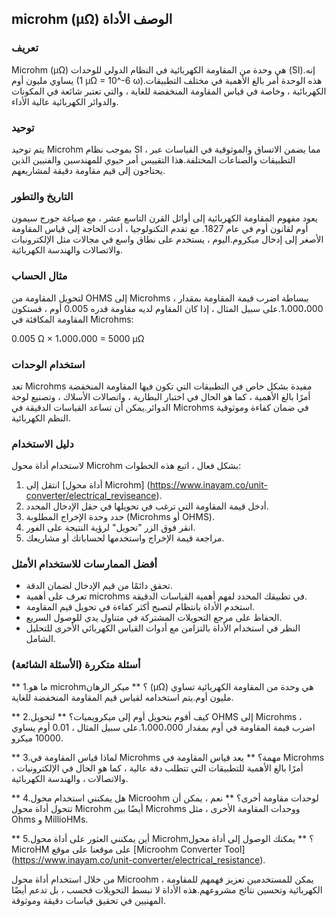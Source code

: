 ## microhm (µΩ) الوصف الأداة

### تعريف
Microhm (µΩ) هي وحدة من المقاومة الكهربائية في النظام الدولي للوحدات (SI).إنه يساوي مليون أوم (1 µΩ = 10^-6 ω).هذه الوحدة أمر بالغ الأهمية في مختلف التطبيقات الكهربائية ، وخاصة في قياس المقاومة المنخفضة للغاية ، والتي تعتبر شائعة في المكونات والدوائر الكهربائية عالية الأداء.

### توحيد
يتم توحيد Microhm بموجب نظام SI ، مما يضمن الاتساق والموثوقية في القياسات عبر التطبيقات والصناعات المختلفة.هذا التقييس أمر حيوي للمهندسين والفنيين الذين يحتاجون إلى قيم مقاومة دقيقة لمشاريعهم.

### التاريخ والتطور
يعود مفهوم المقاومة الكهربائية إلى أوائل القرن التاسع عشر ، مع صياغة جورج سيمون أوم لقانون أوم في عام 1827. مع تقدم التكنولوجيا ، أدت الحاجة إلى قياس المقاومة الأصغر إلى إدخال ميكروم.اليوم ، يستخدم على نطاق واسع في مجالات مثل الإلكترونيات والاتصالات والهندسة الكهربائية.

### مثال الحساب
لتحويل المقاومة من OHMS إلى Microhms ، ببساطة اضرب قيمة المقاومة بمقدار 1،000،000.على سبيل المثال ، إذا كان المقاوم لديه مقاومة قدره 0.005 أوم ، فستكون المقاومة المكافئة في Microhms:

0.005 Ω × 1،000،000 = 5000 µΩ

### استخدام الوحدات
تعد Microhms مفيدة بشكل خاص في التطبيقات التي تكون فيها المقاومة المنخفضة أمرًا بالغ الأهمية ، كما هو الحال في اختبار البطارية ، واتصالات الأسلاك ، وتصنيع لوحة الدوائر.يمكن أن تساعد القياسات الدقيقة في Microhms في ضمان كفاءة وموثوقية النظم الكهربائية.

### دليل الاستخدام
لاستخدام أداة محول Microhm بشكل فعال ، اتبع هذه الخطوات:
1. انتقل إلى [أداة محول Microhm] (https://www.inayam.co/unit-converter/electrical_reviseance).
2. أدخل قيمة المقاومة التي ترغب في تحويلها في حقل الإدخال المحدد.
3. حدد وحدة الإخراج المطلوبة (Microhms أو OHMS).
4. انقر فوق الزر "تحويل" لرؤية النتيجة على الفور.
5. مراجعة قيمة الإخراج واستخدمها لحساباتك أو مشاريعك.

### أفضل الممارسات للاستخدام الأمثل
- تحقق دائمًا من قيم الإدخال لضمان الدقة.
- تعرف على أهمية microhms في تطبيقك المحدد لفهم أهمية القياسات الدقيقة.
- استخدم الأداة بانتظام لتصبح أكثر كفاءة في تحويل قيم المقاومة.
- الحفاظ على مرجع التحويلات المشتركة في متناول يدي للوصول السريع.
- النظر في استخدام الأداة بالتزامن مع أدوات القياس الكهربائي الأخرى للتحليل الشامل.

### أسئلة متكررة (الأسئلة الشائعة)

** 1.ما هو microhm؟ **
ميكر الرهان (µΩ) هي وحدة من المقاومة الكهربائية تساوي مليون أوم.يتم استخدامه لقياس قيم المقاومة المنخفضة للغاية.

** 2.كيف أقوم بتحويل أوم إلى ميكرويميات؟ **
لتحويل OHMS إلى Microhms ، اضرب قيمة المقاومة في أوم بمقدار 1،000،000.على سبيل المثال ، 0.01 أوم يساوي 10000 ميكرو.

** 3.لماذا قياس المقاومة في Microhms مهمة؟ **
يعد قياس المقاومة في Microhms أمرًا بالغ الأهمية للتطبيقات التي تتطلب دقة عالية ، كما هو الحال في الإلكترونيات ، والاتصالات ، والهندسة الكهربائية.

** 4.هل يمكنني استخدام محول Microohm لوحدات مقاومة أخرى؟ **
نعم ، يمكن أن تتحول أداة محول Microhm أيضًا بين Microhms ووحدات المقاومة الأخرى ، مثل Ohms و MillioHMs.

** 5.أين يمكنني العثور على أداة محول Microhm؟ **
يمكنك الوصول إلى أداة محول MicroHM على موقعنا على موقع [Microohm Converter Tool] (https://www.inayam.co/unit-converter/electrical_resistance).

من خلال استخدام أداة محول Microohm ، يمكن للمستخدمين تعزيز فهمهم للمقاومة الكهربائية وتحسين نتائج مشروعهم.هذه الأداة لا تبسط التحويلات فحسب ، بل تدعم أيضًا المهنيين في تحقيق قياسات دقيقة وموثوقة.